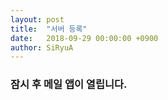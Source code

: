 ```yaml
---
layout: post
title:  "서버 등록"
date:   2018-09-29 00:00:00 +0900
author: SiRyuA
---
```


### 잠시 후 메일 앱이 열립니다.

<script>
location.href = "mailto:develoid@naver.com"
              + "?cc="
              + "&subject="
              + "[서버] 등록 요청합니다."
              + "&body="
              + "%40 서버 이름 %0D%0A%0D%0A%0D%0A"
              + "%40 서버 URL 주소 %0D%0A%0D%0A%0D%0A"
              + "%40 서버 관리자 닉네임 %0D%0A%0D%0A%0D%0A"
              + "%40 서버 관리자 네이버 ID %0D%0A%0D%0A%0D%0A"
              + "%40 서버 하드웨어 사양 %0D%0A%0D%0A%0D%0A"
              + "%40 서버 OS %0D%0A%0D%0A%0D%0A"
              + "%40 서버 용량(파일서버 한정) %0D%0A%0D%0A%0D%0A"
              + "%40 서버 유형 %0D%0A%0D%0A%0D%0A"
              + "%40 서버 목적 %0D%0A%0D%0A%0D%0A"
              + "%40 공식 서버 신청 사유 %0D%0A%0D%0A%0D%0A";
</script>
